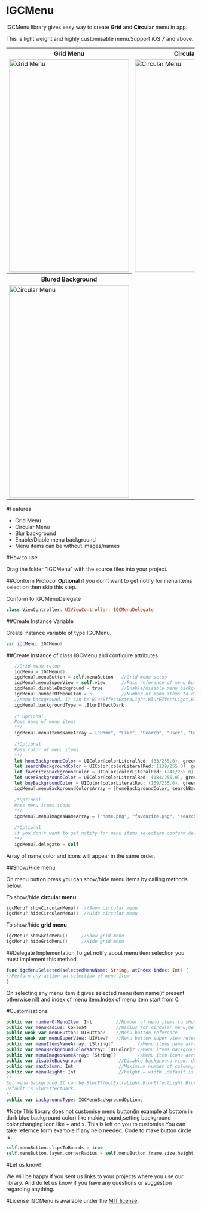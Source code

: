 # IGCMenu
IGCMenu library gives easy way to create **Grid** and **Circular** menu in app.

This is light weight and highly customisable menu.Support iOS 7 and above.

<table>
  <tr>
    <th>Grid Menu</th>
    <th>Circular Menu</th>
  </tr>
  <tr>
    <td><img src="https://raw.githubusercontent.com/sunilsharma08/IGCMenu/develop/Grid_Menu_Demo.gif" alt="Grid Menu" width="320" height="568"/></td>
    <td><img src="https://raw.githubusercontent.com/sunilsharma08/IGCMenu/develop/Circular_Menu_Demo.gif" alt="Circular Menu" width="320" height="568"/></td>
  </tr>
  <tr>
    <th>Blured Background</th>
  </tr>
  <tr>
    <td><img src="https://raw.githubusercontent.com/sunilsharma08/IGCMenu/develop/IGCMenu_BluredBg.gif" alt="Circular Menu" width="320" height="568"/></td>
  </tr>
</table>

#Features
* Grid Menu
* Circular Menu
* Blur background
* Enable/Diable menu background
* Menu items can be without images/names


#How to use

Drag the folder "IGCMenu" with the source files into your project.
 
##Conform Protocol
 **Optional** if you don't want to get notify for menu items selection then skip this step.
 
 Conform to IGCMenuDelegate
 
 ```swift
 class ViewController: UIViewController, IGCMenuDelegate
 ```
 
##Create Instance Variable

Create instance variable of type IGCMenu.

```swift
var igcMenu: IGCMenu?
```
##Create instance of class IGCMenu and configure attributes

```swift
   //Grid menu setup
   igcMenu = IGCMenu()
   igcMenu?.menuButton = self.menuButton   //Grid menu setup
   igcMenu?.menuSuperView = self.view      //Pass reference of menu button super view
   igcMenu?.disableBackground = true       //Enable/disable menu background
   igcMenu?.numberOfMenuItem = 5           //Number of menu items to display
   //Menu background. It can be BlurEffectExtraLight,BlurEffectLight,BlurEffectDark,Dark or None
   igcMenu?.backgroundType = .BlurEffectDark
        
   /* Optional
   Pass name of menu items
   **/
   igcMenu?.menuItemsNameArray = ["Home", "Like", "Search", "User", "Buy"]
        
   /*Optional
   Pass color of menu items
   **/
   let homeBackgroundColor = UIColor(colorLiteralRed: (33/255.0), green: (180/255.0), blue: (227/255.0), alpha: 1.0)
   let searchBackgroundColor = UIColor(colorLiteralRed: (139/255.0), green: (116/255.0), blue: (240/255.0), alpha: 1.0)
   let favoritesBackgroundColor = UIColor(colorLiteralRed: (241/255.0), green: (118/255.0), blue: (121/255.0), alpha: 1.0)
   let userBackgroundColor = UIColor(colorLiteralRed: (184/255.0), green: (204/255.0), blue: (207/255.0), alpha: 1.0)
   let buyBackgroundColor = UIColor(colorLiteralRed: (169/255.0), green: (59/255.0), blue: (188/255.0), alpha: 1.0)
   igcMenu?.menuBackgroundColorsArray = [homeBackgroundColor, searchBackgroundColor, favoritesBackgroundColor, userBackgroundColor, buyBackgroundColor]
        
   /*Optional
   Pass menu items icons
   **/
   igcMenu?.menuImagesNameArray = ["home.png", "favourite.png", "search.png", "user.png", "buy.png"]
        
   /*Optional
   if you don't want to get notify for menu items selection conform delegate
   **/
   igcMenu?.delegate = self
```
Array of name,color and icons will appear in the same order.

##Show/Hide menu

On menu button press you can show/hide menu items by calling methods below.

To show/hide **circular menu**
```swift
igcMenu?.showCircularMenu()  //Show circular menu
igcMenu?.hideCircularMenu()  //Hide circular menu
```
To show/hide **grid menu**
```swift
igcMenu?.showGridMenu()     //Show grid menu
igcMenu?.hideGridMenu()     //Hide grid menu
```

##Delegate Implementation
To get notify about menu item selection you must implement this method.
```swift
func igcMenuSelected(selectedMenuName: String, atIndex index: Int) {
//Perform any action on selection of menu item
}
```
On selecting any menu item it gives selected menu item name(if present otherwise nil) and index of menu item.Index of menu item start from 0.

#Customisations
```swift
public var numberOfMenuItem: Int         //Number of menu items to show
public var menuRadius: CGFloat           //Radius for circular menu,default is 120
public weak var menuButton: UIButton?    //Menu button reference
public weak var menuSuperView: UIView?   //Menu button super view reference
public var menuItemsNameArray: [String]?         //Menu items name array,it can be empty
public var menuBackgroundColorsArray: [UIColor]? //Menu items background color,it can be empty, default color is white
public var menuImagesNameArray: [String]?        //Menu item icons array it can be empty
public var disableBackground              //Disable background view, default is TRUE
public var maxColumn: Int                 //Maximium number of column,default is 3
public var menuHeight: Int                //height = width ,default is 65
/*
Set menu background.It can be BlurEffectExtraLight,BlurEffectLight,BlurEffectDark,Dark or None.
Default is BlurEffectDark.
*/
public var backgroundType: IGCMenuBackgroundOptions

```
#Note
This library does not customise menu button(in example at bottom in dark blue background color) like making round,setting background color,changing icon like + and x.
This is left on you to customise.You can take refernce form example if any help needed.
Code to make button circle is:
```swift
self.menuButton.clipsToBounds = true
self.menuButton.layer.cornerRadius = self.menuButton.frame.size.height / 2
```

#Let us know!

We will be happy if you sent us links to your projects where you use our library. And do let us know if you have any questions or suggestion regarding anything.

#License
IGCMenu is available under the [MIT license](https://raw.githubusercontent.com/sunilsharma08/IGCMenu/develop/LICENSE.md).
